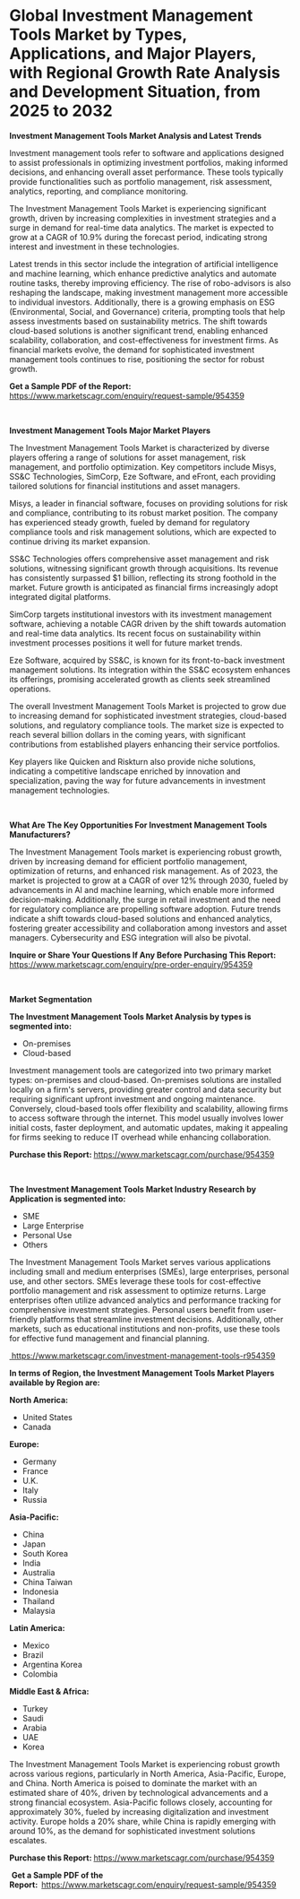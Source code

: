<p><h1>Global Investment Management Tools Market by Types, Applications, and Major Players, with Regional Growth Rate Analysis and Development Situation, from 2025 to 2032</h1></p><p><strong>Investment Management Tools Market Analysis and Latest Trends</strong></p>
<p><p>Investment management tools refer to software and applications designed to assist professionals in optimizing investment portfolios, making informed decisions, and enhancing overall asset performance. These tools typically provide functionalities such as portfolio management, risk assessment, analytics, reporting, and compliance monitoring. </p><p>The Investment Management Tools Market is experiencing significant growth, driven by increasing complexities in investment strategies and a surge in demand for real-time data analytics. The market is expected to grow at a CAGR of 10.9% during the forecast period, indicating strong interest and investment in these technologies. </p><p>Latest trends in this sector include the integration of artificial intelligence and machine learning, which enhance predictive analytics and automate routine tasks, thereby improving efficiency. The rise of robo-advisors is also reshaping the landscape, making investment management more accessible to individual investors. Additionally, there is a growing emphasis on ESG (Environmental, Social, and Governance) criteria, prompting tools that help assess investments based on sustainability metrics. The shift towards cloud-based solutions is another significant trend, enabling enhanced scalability, collaboration, and cost-effectiveness for investment firms. As financial markets evolve, the demand for sophisticated investment management tools continues to rise, positioning the sector for robust growth.</p></p>
<p><strong>Get a Sample PDF of the Report:&nbsp;</strong> <a href="https://www.marketscagr.com/enquiry/request-sample/954359?utm_campaign=2004&utm_medium=2&utm_source=Github&utm_content=ia&utm_term=18042025&utm_id=investment-management-tools">https://www.marketscagr.com/enquiry/request-sample/954359</a></p>
<p>&nbsp;</p>
<p><strong>Investment Management Tools Major Market Players</strong></p>
<p><p>The Investment Management Tools Market is characterized by diverse players offering a range of solutions for asset management, risk management, and portfolio optimization. Key competitors include Misys, SS&C Technologies, SimCorp, Eze Software, and eFront, each providing tailored solutions for financial institutions and asset managers.</p><p>Misys, a leader in financial software, focuses on providing solutions for risk and compliance, contributing to its robust market position. The company has experienced steady growth, fueled by demand for regulatory compliance tools and risk management solutions, which are expected to continue driving its market expansion.</p><p>SS&C Technologies offers comprehensive asset management and risk solutions, witnessing significant growth through acquisitions. Its revenue has consistently surpassed $1 billion, reflecting its strong foothold in the market. Future growth is anticipated as financial firms increasingly adopt integrated digital platforms.</p><p>SimCorp targets institutional investors with its investment management software, achieving a notable CAGR driven by the shift towards automation and real-time data analytics. Its recent focus on sustainability within investment processes positions it well for future market trends.</p><p>Eze Software, acquired by SS&C, is known for its front-to-back investment management solutions. Its integration within the SS&C ecosystem enhances its offerings, promising accelerated growth as clients seek streamlined operations.</p><p>The overall Investment Management Tools Market is projected to grow due to increasing demand for sophisticated investment strategies, cloud-based solutions, and regulatory compliance tools. The market size is expected to reach several billion dollars in the coming years, with significant contributions from established players enhancing their service portfolios.</p><p>Key players like Quicken and Riskturn also provide niche solutions, indicating a competitive landscape enriched by innovation and specialization, paving the way for future advancements in investment management technologies.</p></p>
<p>&nbsp;</p>
<p><strong>What Are The Key Opportunities For Investment Management Tools Manufacturers?</strong></p>
<p><p>The Investment Management Tools market is experiencing robust growth, driven by increasing demand for efficient portfolio management, optimization of returns, and enhanced risk management. As of 2023, the market is projected to grow at a CAGR of over 12% through 2030, fueled by advancements in AI and machine learning, which enable more informed decision-making. Additionally, the surge in retail investment and the need for regulatory compliance are propelling software adoption. Future trends indicate a shift towards cloud-based solutions and enhanced analytics, fostering greater accessibility and collaboration among investors and asset managers. Cybersecurity and ESG integration will also be pivotal.</p></p>
<p><strong>Inquire or Share Your Questions If Any Before Purchasing This Report:</strong> <a href="https://www.marketscagr.com/enquiry/pre-order-enquiry/954359?utm_campaign=2004&utm_medium=2&utm_source=Github&utm_content=ia&utm_term=18042025&utm_id=investment-management-tools">https://www.marketscagr.com/enquiry/pre-order-enquiry/954359</a></p>
<p>&nbsp;</p>
<p><strong>Market Segmentation</strong></p>
<p><strong>The Investment Management Tools Market Analysis by types is segmented into:</strong></p>
<p><ul><li>On-premises</li><li>Cloud-based</li></ul></p>
<p><p>Investment management tools are categorized into two primary market types: on-premises and cloud-based. On-premises solutions are installed locally on a firm's servers, providing greater control and data security but requiring significant upfront investment and ongoing maintenance. Conversely, cloud-based tools offer flexibility and scalability, allowing firms to access software through the internet. This model usually involves lower initial costs, faster deployment, and automatic updates, making it appealing for firms seeking to reduce IT overhead while enhancing collaboration.</p></p>
<p><strong>Purchase this Report:&nbsp;</strong><a href="https://www.marketscagr.com/purchase/954359?utm_campaign=2004&utm_medium=2&utm_source=Github&utm_content=ia&utm_term=18042025&utm_id=investment-management-tools">https://www.marketscagr.com/purchase/954359</a></p>
<p>&nbsp;</p>
<p><strong>The Investment Management Tools Market Industry Research by Application is segmented into:</strong></p>
<p><ul><li>SME</li><li>Large Enterprise</li><li>Personal Use</li><li>Others</li></ul></p>
<p><p>The Investment Management Tools Market serves various applications including small and medium enterprises (SMEs), large enterprises, personal use, and other sectors. SMEs leverage these tools for cost-effective portfolio management and risk assessment to optimize returns. Large enterprises often utilize advanced analytics and performance tracking for comprehensive investment strategies. Personal users benefit from user-friendly platforms that streamline investment decisions. Additionally, other markets, such as educational institutions and non-profits, use these tools for effective fund management and financial planning.</p></p>
<p><a href="https://www.marketscagr.com/investment-management-tools-r954359?utm_campaign=2004&utm_medium=2&utm_source=Github&utm_content=ia&utm_term=18042025&utm_id=investment-management-tools">&nbsp;https://www.marketscagr.com/investment-management-tools-r954359</a></p>
<p><strong>In terms of Region, the Investment Management Tools Market Players available by Region are:</strong></p>
<p>
    <p> <strong> North America: </strong>
        <ul>
            <li>United States</li>
            <li>Canada</li>
        </ul>
        </p> 
    <p> <strong> Europe: </strong>
        <ul>
            <li>Germany</li>
            <li>France</li>
            <li>U.K.</li>
            <li>Italy</li>
            <li>Russia</li>
        </ul>
        </p> 
    <p> <strong> Asia-Pacific: </strong>
        <ul>
            <li>China</li>
            <li>Japan</li>
            <li>South Korea</li>
            <li>India</li>
            <li>Australia</li>
            <li>China Taiwan</li>
            <li>Indonesia</li>
            <li>Thailand</li>
            <li>Malaysia</li>
        </ul>
        </p> 
    <p> <strong> Latin America: </strong>
        <ul>
            <li>Mexico</li>
            <li>Brazil</li>
            <li>Argentina Korea</li>
            <li>Colombia</li>
        </ul>
        </p> 
    <p> <strong> Middle East & Africa: </strong>
        <ul>
            <li>Turkey</li>
            <li>Saudi</li>
            <li>Arabia</li>
            <li>UAE</li>
            <li>Korea</li>
        </ul>
    </p>
    </p>
<p><p>The Investment Management Tools Market is experiencing robust growth across various regions, particularly in North America, Asia-Pacific, Europe, and China. North America is poised to dominate the market with an estimated share of 40%, driven by technological advancements and a strong financial ecosystem. Asia-Pacific follows closely, accounting for approximately 30%, fueled by increasing digitalization and investment activity. Europe holds a 20% share, while China is rapidly emerging with around 10%, as the demand for sophisticated investment solutions escalates.</p></p>
<p><strong>Purchase this Report: </strong><a href="https://www.marketscagr.com/purchase/954359?utm_campaign=2004&utm_medium=2&utm_source=Github&utm_content=ia&utm_term=18042025&utm_id=investment-management-tools">https://www.marketscagr.com/purchase/954359</a></p>
<p>&nbsp;<strong>Get a Sample PDF of the Report:&nbsp;&nbsp;</strong><a href="https://www.marketscagr.com/enquiry/request-sample/954359?utm_campaign=2004&utm_medium=2&utm_source=Github&utm_content=ia&utm_term=18042025&utm_id=investment-management-tools">https://www.marketscagr.com/enquiry/request-sample/954359</a></p>
<p><strong></strong></p>
<p><p></p><p></p><p></p></p>